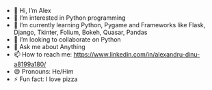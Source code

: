 - 👋 Hi, I’m Alex
- 👀 I’m interested in Python programming
- 🌱 I’m currently learning Python, Pygame and Frameworks like Flask, Django, Tkinter, Folium, Bokeh, Quasar, Pandas
- 👯 I’m looking to collaborate on Python
- 💬 Ask me about Anything
- 📫 How to reach me: https://www.linkedin.com/in/alexandru-dinu-a8199a180/
- 😄 Pronouns: He/Him
- ⚡ Fun fact: I love pizza
